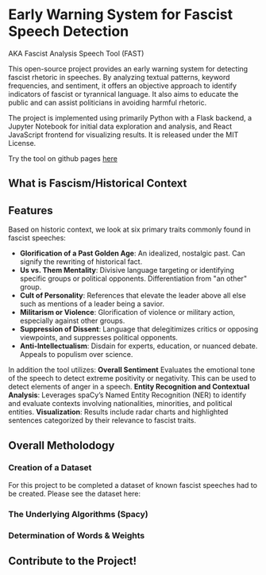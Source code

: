 # Early Warning System for Fascist Speech Detection
AKA Fascist Analysis Speech Tool (FAST)

This open-source project provides an early warning system for detecting fascist rhetoric in speeches. By analyzing textual patterns, keyword frequencies, and sentiment, it offers an objective approach to identify indicators of fascist or tyrannical language. It also aims to educate the public and can assist politicians in avoiding harmful rhetoric.

The project is implemented using primarily Python with a Flask backend, a Jupyter Notebook for initial data exploration and analysis, and React JavaScript frontend for visualizing results. It is released under the MIT License.

Try the tool on github pages [here](https://colliecoder.github.io/FAST/)

## What is Fascism/Historical Context


## Features

Based on historic context, we look at six primary traits commonly found in fascist speeches:
- **Glorification of a Past Golden Age**: An idealized, nostalgic past. Can signify the rewriting of historical fact.
- **Us vs. Them Mentality**: Divisive language targeting or identifying specific groups or political opponents. Differentiation from "an other" group.
- **Cult of Personality**: References that elevate the leader above all else such as mentions of a leader being a savior.
- **Militarism or Violence**: Glorification of violence or military action, especially against other groups. 
- **Suppression of Dissent**: Language that delegitimizes critics or opposing viewpoints, and suppresses political opponents. 
- **Anti-Intellectualism**: Disdain for experts, education, or nuanced debate. Appeals to populism over science.

In addition the tool utilizes: 
**Overall Sentiment** Evaluates the emotional tone of the speech to detect extreme positivity or negativity. This can be used to detect elements of anger in a speech.
**Entity Recognition and Contextual Analysis**: Leverages spaCy’s Named Entity Recognition (NER) to identify and evaluate contexts involving nationalities, minorities, and political entities.
**Visualization**: Results include radar charts and highlighted sentences categorized by their relevance to fascist traits.

## Overall Metholodogy
### Creation of a Dataset
For this project to be completed a dataset of known fascist speeches had to be created. Please see the dataset here: []()

### The Underlying Algorithms (Spacy)

### Determination of Words & Weights

## Contribute to the Project!







